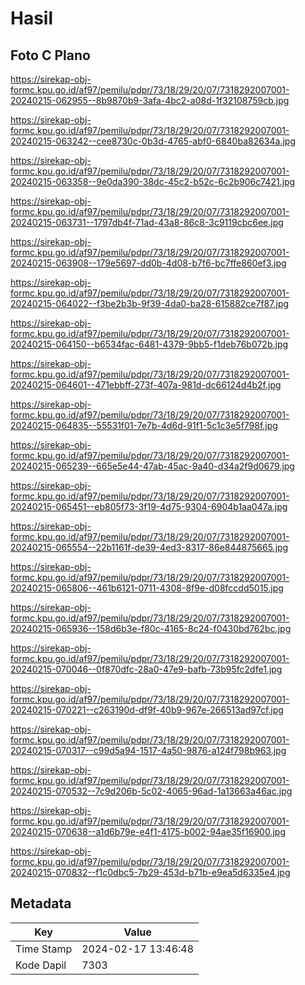 # Hasil

## Foto C Plano

https://sirekap-obj-formc.kpu.go.id/af97/pemilu/pdpr/73/18/29/20/07/7318292007001-20240215-062955--8b9870b9-3afa-4bc2-a08d-1f32108759cb.jpg

https://sirekap-obj-formc.kpu.go.id/af97/pemilu/pdpr/73/18/29/20/07/7318292007001-20240215-063242--cee8730c-0b3d-4765-abf0-6840ba82634a.jpg

https://sirekap-obj-formc.kpu.go.id/af97/pemilu/pdpr/73/18/29/20/07/7318292007001-20240215-063358--9e0da390-38dc-45c2-b52c-6c2b906c7421.jpg

https://sirekap-obj-formc.kpu.go.id/af97/pemilu/pdpr/73/18/29/20/07/7318292007001-20240215-063731--1797db4f-71ad-43a8-86c8-3c9119cbc6ee.jpg

https://sirekap-obj-formc.kpu.go.id/af97/pemilu/pdpr/73/18/29/20/07/7318292007001-20240215-063908--179e5697-dd0b-4d08-b7f6-bc7ffe860ef3.jpg

https://sirekap-obj-formc.kpu.go.id/af97/pemilu/pdpr/73/18/29/20/07/7318292007001-20240215-064022--f3be2b3b-9f39-4da0-ba28-615882ce7f87.jpg

https://sirekap-obj-formc.kpu.go.id/af97/pemilu/pdpr/73/18/29/20/07/7318292007001-20240215-064150--b6534fac-6481-4379-9bb5-f1deb76b072b.jpg

https://sirekap-obj-formc.kpu.go.id/af97/pemilu/pdpr/73/18/29/20/07/7318292007001-20240215-064601--471ebbff-273f-407a-981d-dc66124d4b2f.jpg

https://sirekap-obj-formc.kpu.go.id/af97/pemilu/pdpr/73/18/29/20/07/7318292007001-20240215-064835--55531f01-7e7b-4d6d-91f1-5c1c3e5f798f.jpg

https://sirekap-obj-formc.kpu.go.id/af97/pemilu/pdpr/73/18/29/20/07/7318292007001-20240215-065239--665e5e44-47ab-45ac-9a40-d34a2f9d0679.jpg

https://sirekap-obj-formc.kpu.go.id/af97/pemilu/pdpr/73/18/29/20/07/7318292007001-20240215-065451--eb805f73-3f19-4d75-9304-6904b1aa047a.jpg

https://sirekap-obj-formc.kpu.go.id/af97/pemilu/pdpr/73/18/29/20/07/7318292007001-20240215-065554--22b1161f-de39-4ed3-8317-86e844875665.jpg

https://sirekap-obj-formc.kpu.go.id/af97/pemilu/pdpr/73/18/29/20/07/7318292007001-20240215-065806--461b6121-0711-4308-8f9e-d08fccdd5015.jpg

https://sirekap-obj-formc.kpu.go.id/af97/pemilu/pdpr/73/18/29/20/07/7318292007001-20240215-065936--158d6b3e-f80c-4165-8c24-f0430bd762bc.jpg

https://sirekap-obj-formc.kpu.go.id/af97/pemilu/pdpr/73/18/29/20/07/7318292007001-20240215-070046--0f870dfc-28a0-47e9-bafb-73b95fc2dfe1.jpg

https://sirekap-obj-formc.kpu.go.id/af97/pemilu/pdpr/73/18/29/20/07/7318292007001-20240215-070221--c263190d-df9f-40b9-967e-266513ad97cf.jpg

https://sirekap-obj-formc.kpu.go.id/af97/pemilu/pdpr/73/18/29/20/07/7318292007001-20240215-070317--c99d5a94-1517-4a50-9876-a124f798b963.jpg

https://sirekap-obj-formc.kpu.go.id/af97/pemilu/pdpr/73/18/29/20/07/7318292007001-20240215-070532--7c9d206b-5c02-4065-96ad-1a13663a46ac.jpg

https://sirekap-obj-formc.kpu.go.id/af97/pemilu/pdpr/73/18/29/20/07/7318292007001-20240215-070638--a1d6b79e-e4f1-4175-b002-94ae35f16900.jpg

https://sirekap-obj-formc.kpu.go.id/af97/pemilu/pdpr/73/18/29/20/07/7318292007001-20240215-070832--f1c0dbc5-7b29-453d-b71b-e9ea5d6335e4.jpg


## Metadata

| Key        | Value               |
| ---------- | ------------------- |
| Time Stamp | 2024-02-17 13:46:48 |
| Kode Dapil | 7303                |



